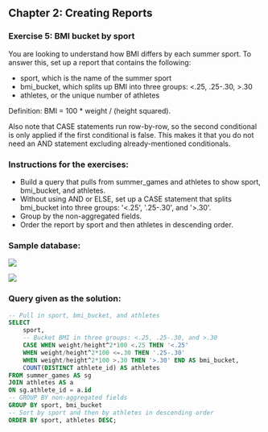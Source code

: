 ## Chapter 2: Creating Reports
### Exercise 5: BMI bucket by sport

You are looking to understand how BMI differs by each summer sport. To answer this, set up a report that contains the following:

- sport, which is the name of the summer sport
- bmi_bucket, which splits up BMI into three groups: <.25, .25-.30, >.30
- athletes, or the unique number of athletes

Definition: BMI = 100 * weight / (height squared).

Also note that CASE statements run row-by-row, so the second conditional is only applied if the first conditional is false. This makes it that you do not need an AND statement excluding already-mentioned conditionals.

### Instructions for the exercises: 
- Build a query that pulls from summer_games and athletes to show sport, bmi_bucket, and athletes.
- Without using AND or ELSE, set up a CASE statement that splits bmi_bucket into three groups: '<.25', '.25-.30', and '>.30'.
- Group by the non-aggregated fields.
- Order the report by sport and then athletes in descending order.

### Sample database:

![](https://camo.githubusercontent.com/2eeb4b9f8be1109ec87e0da6ca16ff85bc57b21a/68747470733a2f2f692e6962622e636f2f7462364b7274672f436170747572652d342e706e67)

![](https://camo.githubusercontent.com/fb54a3045fc8f79c2a2613e944be3e4709349b9d/68747470733a2f2f692e6962622e636f2f7770305136395a2f436170747572652d312e706e67)

### Query given as the solution: 
```sql
-- Pull in sport, bmi_bucket, and athletes
SELECT 
	sport,
    -- Bucket BMI in three groups: <.25, .25-.30, and >.30	
    CASE WHEN weight/height^2*100 <.25 THEN '<.25'
    WHEN weight/height^2*100 <=.30 THEN '.25-.30'
    WHEN weight/height^2*100 >.30 THEN '>.30' END AS bmi_bucket,
    COUNT(DISTINCT athlete_id) AS athletes
FROM summer_games AS sg
JOIN athletes AS a
ON sg.athlete_id = a.id
-- GROUP BY non-aggregated fields
GROUP BY sport, bmi_bucket
-- Sort by sport and then by athletes in descending order
ORDER BY sport, athletes DESC;
```